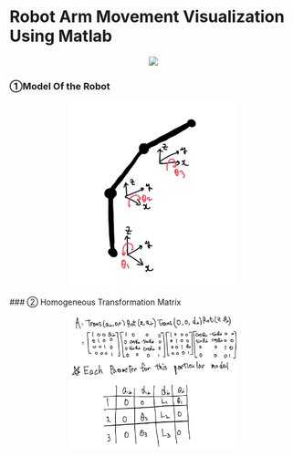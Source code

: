 # Robot Arm Movement Visualization Using Matlab

<p align="center">
  <img src="pics/IMG_2404_AdobeExpress.gif" />
</p>

### ①Model Of the Robot
<p align="center">
  <img src="pics/model.jpg" width="300" />
</p>
### ② Homogeneous Transformation Matrix
<p align="center">
  <img src="pics/Homogeneous.jpg" width="300" />
</p>

